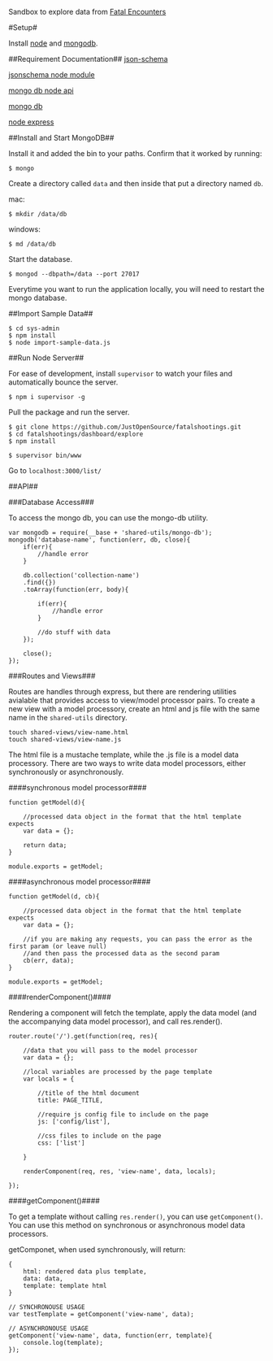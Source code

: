 Sandbox to explore data from [Fatal Encounters](fatalencounters.org)

#Setup#

Install [node](http://nodejs.org/) and [mongodb](http://www.mongodb.org/downloads). 

##Requirement Documentation##
[json-schema](http://json-schema.org/)

[jsonschema node module](https://www.npmjs.com/package/jsonschema)

[mongo db node api](https://github.com/mongodb/node-mongodb-native)

[mongo db](http://docs.mongodb.org/manual/)

[node express](http://expressjs.com/4x/api.html)

##Install and Start MongoDB##

Install it and added the bin to your paths.  Confirm that it worked by running:

```
$ mongo
```

Create a directory called `data` and then inside that put a directory named `db`.

mac:
```
$ mkdir /data/db
```

windows:
```
$ md /data/db
```

Start the database.

```
$ mongod --dbpath=/data --port 27017
```

Everytime you want to run the application locally, you will need to restart the mongo database.

##Import Sample Data##

```
$ cd sys-admin
$ npm install
$ node import-sample-data.js
```

##Run Node Server##

For ease of development, install `supervisor` to watch your files and automatically bounce the server.

	$ npm i supervisor -g

Pull the package and run the server.

	$ git clone https://github.com/JustOpenSource/fatalshootings.git
	$ cd fatalshootings/dashboard/explore
	$ npm install

	$ supervisor bin/www

Go to `localhost:3000/list/`

##API##

###Database Access###

To access the mongo db, you can use the mongo-db utility.
 
```
var mongodb = require(__base + 'shared-utils/mongo-db');
mongodb('database-name', function(err, db, close){
	if(err){
		//handle error
	}
	
	db.collection('collection-name')
	.find({})
	.toArray(function(err, body){
	 
		if(err){
		 	//handle error
		}
	
		//do stuff with data
	});
	
	close();
});
```

###Routes and Views###

Routes are handles through express, but there are rendering utilities avialable that provides access to view/model processor pairs.  To create a new view with a model processory, create an html and js file with the same name in the `shared-utils` directory.

```
touch shared-views/view-name.html
touch shared-views/view-name.js
```

The html file is a mustache template, while the .js file is a model data processory.  There are two ways to write data model processors, either synchronously or asynchronously.  

####synchronous model processor####
```
function getModel(d){

	//processed data object in the format that the html template expects
	var data = {};
	
	return data;
}

module.exports = getModel;
```

####asynchronous model processor####
```
function getModel(d, cb){

	//processed data object in the format that the html template expects
	var data = {};
	
	//if you are making any requests, you can pass the error as the first param (or leave null)
	//and then pass the processed data as the second param
	cb(err, data);
}

module.exports = getModel;
```
 
####renderComponent()####

Rendering a component will fetch the template, apply the data model (and the accompanying data model processor), and call res.render().

```
router.route('/').get(function(req, res){

	//data that you will pass to the model processor
	var data = {};
	
	//local variables are processed by the page template
	var locals = {
	
		//title of the html document
		title: PAGE_TITLE,
		
		//require js config file to include on the page
		js: ['config/list'],
		
		//css files to include on the page
		css: ['list']
	
	}
	
	renderComponent(req, res, 'view-name', data, locals);

});
```

####getComponent()####

To get a template without calling `res.render()`, you can use `getComponent()`. You can use this method on synchronous or asynchronous model data processors.

getComponet, when used synchronously, will return:

```
{
	html: rendered data plus template,
	data: data,
	template: template html
}
```

```
// SYNCHRONOUSE USAGE
var testTemplate = getComponent('view-name', data);

// ASYNCHRONOUSE USAGE
getComponent('view-name', data, function(err, template){
	console.log(template);
});
```
